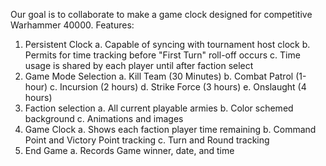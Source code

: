 Our goal is to collaborate to make a game clock designed for competitive Warhammer 40000.
Features:
  1. Persistent Clock
    a. Capable of syncing with tournament host clock
    b. Permits for time tracking before "First Turn" roll-off occurs
    c. Time usage is shared by each player until after faction select
  3. Game Mode Selection
    a. Kill Team (30 Minutes)
    b. Combat Patrol (1-hour)
    c. Incursion (2 hours)
    d. Strike Force (3 hours)
    e. Onslaught (4 hours)
  4. Faction selection
    a. All current playable armies
    b. Color schemed background
    c. Animations and images
  5. Game Clock
    a. Shows each faction player time remaining
    b. Command Point and Victory Point tracking
    c. Turn and Round tracking
  6. End Game
    a. Records Game winner, date, and time
